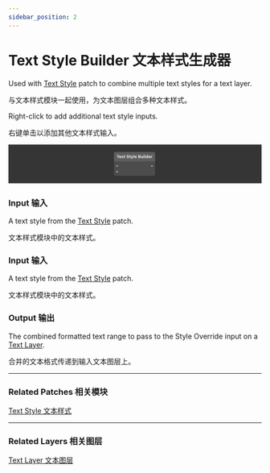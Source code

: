 ```yaml
---
sidebar_position: 2
---
```


# Text Style Builder 文本样式生成器

Used with [Text Style](./Text%20Style.md) patch to combine multiple text styles for a text layer.

与文本样式模块一起使用，为文本图层组合多种文本样式。

Right-click to add additional text style inputs.

右键单击以添加其他文本样式输入。

![Image](./../../../static/img/docs/Text/text-style-builder.png)

### Input 输入

A text style from the [Text Style](./Text%20Style.md) patch.

文本样式模块中的文本样式。

### Input 输入

A text style from the [Text Style](./Text%20Style.md) patch.

文本样式模块中的文本样式。

### Output 输出

The combined formatted text range to pass to the Style Override input on a [Text Layer](./../Layer/Text%20Layer.md).

合并的文本格式传递到输入文本图层上。

------

### Related Patches 相关模块

[Text Style 文本样式](./Text%20Style.md)

------

### Related Layers 相关图层

[Text Layer 文本图层](./../Layer/Text%20Layer.md)
